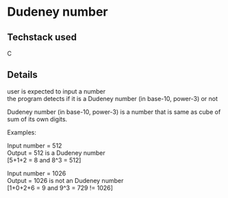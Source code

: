 # Dudeney number

## Techstack used
C 

## Details
user is expected to input a number  
the program detects if it is a Dudeney number (in base-10, power-3) or not  

Dudeney number (in base-10, power-3) is a number that is same as cube of sum of its own digits.

Examples:    

Input number = 512  
Output = 512 is a Dudeney number  
[5+1+2 = 8 and 8^3 = 512]
  
Input number = 1026  
Output = 1026 is not an Dudeney number  
[1+0+2+6 = 9 and 9^3 = 729 != 1026]


